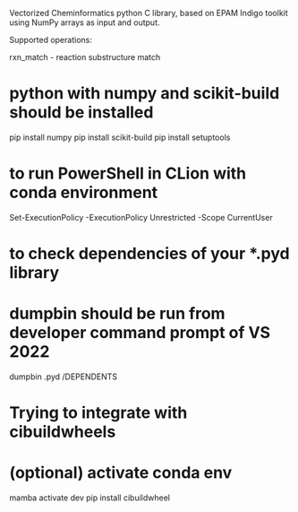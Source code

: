 Vectorized Cheminformatics python C library, based on EPAM Indigo toolkit
using NumPy arrays as input and output.

Supported operations:

rxn_match - reaction substructure match

# python with numpy and scikit-build should be installed
pip install numpy
pip install scikit-build
pip install setuptools


# to run PowerShell in CLion with conda environment
Set-ExecutionPolicy -ExecutionPolicy Unrestricted -Scope CurrentUser

# to check dependencies of your *.pyd library
# dumpbin should be run from developer command prompt of VS 2022
dumpbin <library name>.pyd /DEPENDENTS


# Trying to integrate with cibuildwheels
# (optional) activate conda env
mamba activate dev
pip install cibuildwheel